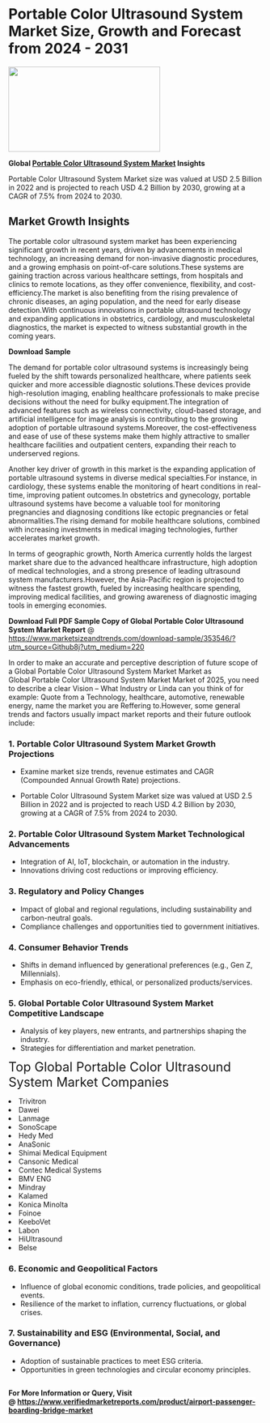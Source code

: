 <H1>Portable Color Ultrasound System Market Size, Growth and Forecast from 2024 - 2031</H1><img class="aligncenter size-medium wp-image-584254" src="https://thirdeyenews.in/wp-content/uploads/2024/09/Global-Market-Research-300x168.jpeg" alt="" width="300" height="168" /><p><strong>Global&nbsp;<a href="https://www.marketsizeandtrends.com/download-sample/353546/?utm_source=Github8j?utm_medium=220">Portable Color Ultrasound System Market</a> Insights</strong></p><p>Portable Color Ultrasound System Market size was valued at USD 2.5 Billion in 2022 and is projected to reach USD 4.2 Billion by 2030, growing at a CAGR of 7.5% from 2024 to 2030.</p><p><h2>Market Growth Insights</h2> <p>The portable color ultrasound system market has been experiencing significant growth in recent years, driven by advancements in medical technology, an increasing demand for non-invasive diagnostic procedures, and a growing emphasis on point-of-care solutions.These systems are gaining traction across various healthcare settings, from hospitals and clinics to remote locations, as they offer convenience, flexibility, and cost-efficiency.The market is also benefiting from the rising prevalence of chronic diseases, an aging population, and the need for early disease detection.With continuous innovations in portable ultrasound technology and expanding applications in obstetrics, cardiology, and musculoskeletal diagnostics, the market is expected to witness substantial growth in the coming years.</p> <p><strong>Download Sample</strong></p> <p>The demand for portable color ultrasound systems is increasingly being fueled by the shift towards personalized healthcare, where patients seek quicker and more accessible diagnostic solutions.These devices provide high-resolution imaging, enabling healthcare professionals to make precise decisions without the need for bulky equipment.The integration of advanced features such as wireless connectivity, cloud-based storage, and artificial intelligence for image analysis is contributing to the growing adoption of portable ultrasound systems.Moreover, the cost-effectiveness and ease of use of these systems make them highly attractive to smaller healthcare facilities and outpatient centers, expanding their reach to underserved regions.</p> <p>Another key driver of growth in this market is the expanding application of portable ultrasound systems in diverse medical specialties.For instance, in cardiology, these systems enable the monitoring of heart conditions in real-time, improving patient outcomes.In obstetrics and gynecology, portable ultrasound systems have become a valuable tool for monitoring pregnancies and diagnosing conditions like ectopic pregnancies or fetal abnormalities.The rising demand for mobile healthcare solutions, combined with increasing investments in medical imaging technologies, further accelerates market growth.</p> <p>In terms of geographic growth, North America currently holds the largest market share due to the advanced healthcare infrastructure, high adoption of medical technologies, and a strong presence of leading ultrasound system manufacturers.However, the Asia-Pacific region is projected to witness the fastest growth, fueled by increasing healthcare spending, improving medical facilities, and growing awareness of diagnostic imaging tools in emerging economies.</p> <p><span class=""><strong>Download Full PDF Sample Copy of Global Portable Color Ultrasound System Market Report</strong> @ <a href="https://www.marketsizeandtrends.com/download-sample/353546/?utm_source=Github8j?utm_medium=220" target="_blank">https://www.marketsizeandtrends.com/download-sample/353546/?utm_source=Github8j?utm_medium=220</a></span></p><p>In order to make an accurate and perceptive description of future scope of a Global&nbsp;Portable Color Ultrasound System Market Market as Global&nbsp;Portable Color Ultrasound System Market Market of 2025, you need to describe a clear Vision &ndash; What Industry or Linda can you think of for example: Quote from a Technology, healthcare, automotive, renewable energy, name the market you are Reffering to.However, some general trends and factors usually impact market reports and their future outlook include:</p><h3>1.&nbsp;<strong>Portable Color Ultrasound System Market Growth Projections</strong></h3><ul><li>Examine market size trends, revenue estimates and CAGR (Compounded Annual Growth Rate) projections.</li><li><p>Portable Color Ultrasound System Market size was valued at USD 2.5 Billion in 2022 and is projected to reach USD 4.2 Billion by 2030, growing at a CAGR of 7.5% from 2024 to 2030.</p></li></ul><h3>2.&nbsp;<strong>Portable Color Ultrasound System Market Technological Advancements</strong></h3><ul><li>Integration of AI, IoT, blockchain, or automation in the industry.</li><li>Innovations driving cost reductions or improving efficiency.</li></ul><h3>3.&nbsp;<strong>Regulatory and Policy Changes</strong></h3><ul><li>Impact of global and regional regulations, including sustainability and carbon-neutral goals.</li><li>Compliance challenges and opportunities tied to government initiatives.</li></ul><h3>4.&nbsp;<strong>Consumer Behavior Trends</strong></h3><ul><li>Shifts in demand influenced by generational preferences (e.g., Gen Z, Millennials).</li><li>Emphasis on eco-friendly, ethical, or personalized products/services.</li></ul><h3>5.&nbsp;<strong>Global Portable Color Ultrasound System Market Competitive Landscape</strong></h3><ul><li>Analysis of key players, new entrants, and partnerships shaping the industry.</li><li>Strategies for differentiation and market penetration.</li></ul><p data-pm-slice="1 1 []"><span style="color: inherit; font-family: inherit; font-size: 25px;">Top Global Portable Color Ultrasound System Market Companies</span></p><div class="" data-test-id=""><p><li>Trivitron</li><li> Dawei</li><li> Lanmage</li><li> SonoScape</li><li> Hedy Med</li><li> AnaSonic</li><li> Shimai Medical Equipment</li><li> Cansonic Medical</li><li> Contec Medical Systems</li><li> BMV ENG</li><li> Mindray</li><li> Kalamed</li><li> Konica Minolta</li><li> Foinoe</li><li> KeeboVet</li><li> Labon</li><li> HiUltrasound</li><li> Belse</li></p></div><h3>6.&nbsp;<strong>Economic and Geopolitical Factors</strong></h3><ul><li>Influence of global economic conditions, trade policies, and geopolitical events.</li><li>Resilience of the market to inflation, currency fluctuations, or global crises.</li></ul><h3>7.&nbsp;<strong>Sustainability and ESG (Environmental, Social, and Governance)</strong></h3><ul><li>Adoption of sustainable practices to meet ESG criteria.</li><li>Opportunities in green technologies and circular economy principles.</li></ul><h2><strong style="font-size: 14px;">For More Information or Query, Visit @&nbsp;</strong><a style="background-color: #ffffff; font-size: 14px;" href="https://www.marketsizeandtrends.com/report/portable-color-ultrasound-system-market/" target="_blank">https://www.verifiedmarketreports.com/product/airport-passenger-boarding-bridge-market</a></h2>